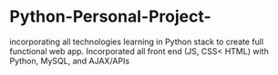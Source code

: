 # Python-Personal-Project-
incorporating all technologies learning in Python stack to create full functional web app. Incorporated all front end (JS, CSS< HTML) with Python, MySQL, and AJAX/APIs
